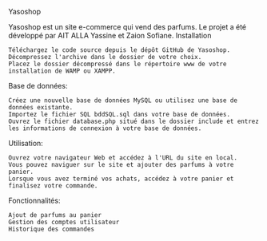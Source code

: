 Yasoshop

Yasoshop est un site e-commerce qui vend des parfums. Le projet a été développé par AIT ALLA Yassine et Zaion Sofiane.
Installation

    Téléchargez le code source depuis le dépôt GitHub de Yasoshop.
    Décompressez l'archive dans le dossier de votre choix.
    Placez le dossier décompressé dans le répertoire www de votre installation de WAMP ou XAMPP.

Base de données:

    Créez une nouvelle base de données MySQL ou utilisez une base de données existante.
    Importez le fichier SQL bddSQL.sql dans votre base de données.
    Ouvrez le fichier database.php situé dans le dossier include et entrez les informations de connexion à votre base de données.

Utilisation:

    Ouvrez votre navigateur Web et accédez à l'URL du site en local.
    Vous pouvez naviguer sur le site et ajouter des parfums à votre panier.
    Lorsque vous avez terminé vos achats, accédez à votre panier et finalisez votre commande.

Fonctionnalités:

    Ajout de parfums au panier
    Gestion des comptes utilisateur
    Historique des commandes
